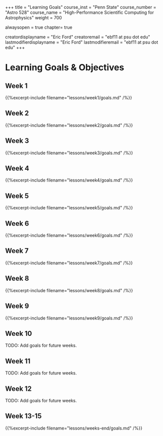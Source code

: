 +++
title = "Learning Goals"
course_inst = "Penn State"
course_number = "Astro 528"
course_name = "High-Performance Scientific Computing for Astrophysics"
weight = 700

alwaysopen = true
chapter= true

creatordisplayname = "Eric Ford"
creatoremail = "ebf11 at psu dot edu"
lastmodifierdisplayname = "Eric Ford"
lastmodifieremail = "ebf11 at psu dot edu"
+++

# Learning Goals & Objectives

## Week 1
{{%excerpt-include filename="lessons/week1/goals.md" /%}}

## Week 2
{{%excerpt-include filename="lessons/week2/goals.md" /%}}

## Week 3
{{%excerpt-include filename="lessons/week3/goals.md" /%}}

## Week 4
{{%excerpt-include filename="lessons/week4/goals.md" /%}}

## Week 5
{{%excerpt-include filename="lessons/week5/goals.md" /%}}

## Week 6
{{%excerpt-include filename="lessons/week6/goals.md" /%}}

## Week 7
{{%excerpt-include filename="lessons/week7/goals.md" /%}}

## Week 8
{{%excerpt-include filename="lessons/week8/goals.md" /%}}

## Week 9
{{%excerpt-include filename="lessons/week9/goals.md" /%}}

## Week 10
TODO: Add goals for future weeks.

## Week 11
TODO: Add goals for future weeks.

## Week 12
TODO: Add goals for future weeks.

## Week 13-15
{{%excerpt-include filename="lessons/weeks-end/goals.md" /%}}

